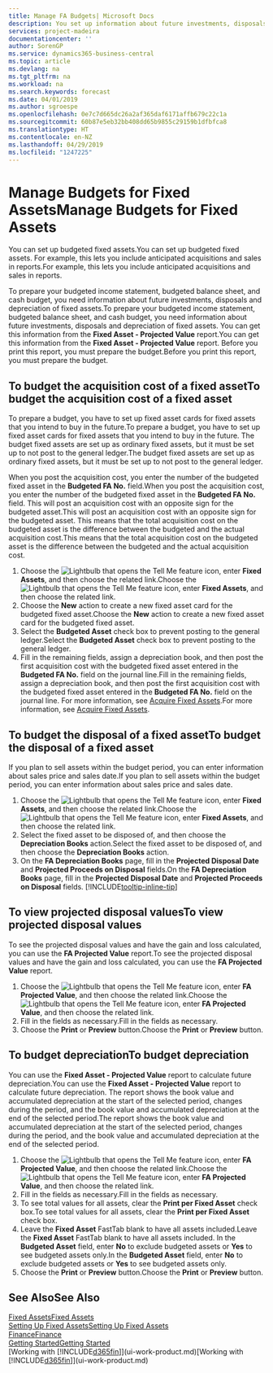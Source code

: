 ```yaml
---
title: Manage FA Budgets| Microsoft Docs
description: You set up information about future investments, disposals, and depreciation of fixed assets to help prepare budgets and forecasts.
services: project-madeira
documentationcenter: ''
author: SorenGP
ms.service: dynamics365-business-central
ms.topic: article
ms.devlang: na
ms.tgt_pltfrm: na
ms.workload: na
ms.search.keywords: forecast
ms.date: 04/01/2019
ms.author: sgroespe
ms.openlocfilehash: 0e7c7d665dc26a2af365daf6171affb679c22c1a
ms.sourcegitcommit: 60b87e5eb32bb408dd65b9855c29159b1dfbfca8
ms.translationtype: HT
ms.contentlocale: en-NZ
ms.lasthandoff: 04/29/2019
ms.locfileid: "1247225"
---
```

# <a name="manage-budgets-for-fixed-assets"></a><span data-ttu-id="7cb45-103">Manage Budgets for Fixed Assets</span><span class="sxs-lookup"><span data-stu-id="7cb45-103">Manage Budgets for Fixed Assets</span></span>
<span data-ttu-id="7cb45-104">You can set up budgeted fixed assets.</span><span class="sxs-lookup"><span data-stu-id="7cb45-104">You can set up budgeted fixed assets.</span></span> <span data-ttu-id="7cb45-105">For example, this lets you include anticipated acquisitions and sales in reports.</span><span class="sxs-lookup"><span data-stu-id="7cb45-105">For example, this lets you include anticipated acquisitions and sales in reports.</span></span>  

<span data-ttu-id="7cb45-106">To prepare your budgeted income statement, budgeted balance sheet, and cash budget, you need information about future investments, disposals and depreciation of fixed assets.</span><span class="sxs-lookup"><span data-stu-id="7cb45-106">To prepare your budgeted income statement, budgeted balance sheet, and cash budget, you need information about future investments, disposals and depreciation of fixed assets.</span></span> <span data-ttu-id="7cb45-107">You can get this information from the **Fixed Asset - Projected Value** report.</span><span class="sxs-lookup"><span data-stu-id="7cb45-107">You can get this information from the **Fixed Asset - Projected Value** report.</span></span> <span data-ttu-id="7cb45-108">Before you print this report, you must prepare the budget.</span><span class="sxs-lookup"><span data-stu-id="7cb45-108">Before you print this report, you must prepare the budget.</span></span>  

## <a name="to-budget-the-acquisition-cost-of-a-fixed-asset"></a><span data-ttu-id="7cb45-109">To budget the acquisition cost of a fixed asset</span><span class="sxs-lookup"><span data-stu-id="7cb45-109">To budget the acquisition cost of a fixed asset</span></span>
<span data-ttu-id="7cb45-110">To prepare a budget, you have to set up fixed asset cards for fixed assets that you intend to buy in the future.</span><span class="sxs-lookup"><span data-stu-id="7cb45-110">To prepare a budget, you have to set up fixed asset cards for fixed assets that you intend to buy in the future.</span></span> <span data-ttu-id="7cb45-111">The budget fixed assets are set up as ordinary fixed assets, but it must be set up to not post to the general ledger.</span><span class="sxs-lookup"><span data-stu-id="7cb45-111">The budget fixed assets are set up as ordinary fixed assets, but it must be set up to not post to the general ledger.</span></span>

<span data-ttu-id="7cb45-112">When you post the acquisition cost, you enter the number of the budgeted fixed asset in the **Budgeted FA No.** field.</span><span class="sxs-lookup"><span data-stu-id="7cb45-112">When you post the acquisition cost, you enter the number of the budgeted fixed asset in the **Budgeted FA No.** field.</span></span> <span data-ttu-id="7cb45-113">This will post an acquisition cost with an opposite sign for the budgeted asset.</span><span class="sxs-lookup"><span data-stu-id="7cb45-113">This will post an acquisition cost with an opposite sign for the budgeted asset.</span></span> <span data-ttu-id="7cb45-114">This means that the total acquisition cost on the budgeted asset is the difference between the budgeted and the actual acquisition cost.</span><span class="sxs-lookup"><span data-stu-id="7cb45-114">This means that the total acquisition cost on the budgeted asset is the difference between the budgeted and the actual acquisition cost.</span></span>

1. <span data-ttu-id="7cb45-115">Choose the ![Lightbulb that opens the Tell Me feature](media/ui-search/search_small.png "Tell me what you want to do") icon, enter **Fixed Assets**, and then choose the related link.</span><span class="sxs-lookup"><span data-stu-id="7cb45-115">Choose the ![Lightbulb that opens the Tell Me feature](media/ui-search/search_small.png "Tell me what you want to do") icon, enter **Fixed Assets**, and then choose the related link.</span></span>
2. <span data-ttu-id="7cb45-116">Choose the **New** action to create a new fixed asset card for the budgeted fixed asset.</span><span class="sxs-lookup"><span data-stu-id="7cb45-116">Choose the **New** action to create a new fixed asset card for the budgeted fixed asset.</span></span>
3. <span data-ttu-id="7cb45-117">Select the **Budgeted Asset** check box to prevent posting to the general ledger.</span><span class="sxs-lookup"><span data-stu-id="7cb45-117">Select the **Budgeted Asset** check box to prevent posting to the general ledger.</span></span>
4. <span data-ttu-id="7cb45-118">Fill in the remaining fields, assign a depreciation book, and then post the first acquisition cost with the budgeted fixed asset entered in the **Budgeted FA No.** field on the journal line.</span><span class="sxs-lookup"><span data-stu-id="7cb45-118">Fill in the remaining fields, assign a depreciation book, and then post the first acquisition cost with the budgeted fixed asset entered in the **Budgeted FA No.** field on the journal line.</span></span> <span data-ttu-id="7cb45-119">For more information, see [Acquire Fixed Assets](fa-how-acquire.md).</span><span class="sxs-lookup"><span data-stu-id="7cb45-119">For more information, see [Acquire Fixed Assets](fa-how-acquire.md).</span></span>

## <a name="to-budget-the-disposal-of-a-fixed-asset"></a><span data-ttu-id="7cb45-120">To budget the disposal of a fixed asset</span><span class="sxs-lookup"><span data-stu-id="7cb45-120">To budget the disposal of a fixed asset</span></span>
<span data-ttu-id="7cb45-121">If you plan to sell assets within the budget period, you can enter information about sales price and sales date.</span><span class="sxs-lookup"><span data-stu-id="7cb45-121">If you plan to sell assets within the budget period, you can enter information about sales price and sales date.</span></span>

1. <span data-ttu-id="7cb45-122">Choose the ![Lightbulb that opens the Tell Me feature](media/ui-search/search_small.png "Tell me what you want to do") icon, enter **Fixed Assets**, and then choose the related link.</span><span class="sxs-lookup"><span data-stu-id="7cb45-122">Choose the ![Lightbulb that opens the Tell Me feature](media/ui-search/search_small.png "Tell me what you want to do") icon, enter **Fixed Assets**, and then choose the related link.</span></span>
2. <span data-ttu-id="7cb45-123">Select the fixed asset to be disposed of, and then choose the **Depreciation Books** action.</span><span class="sxs-lookup"><span data-stu-id="7cb45-123">Select the fixed asset to be disposed of, and then choose the **Depreciation Books** action.</span></span>
3. <span data-ttu-id="7cb45-124">On the **FA Depreciation Books** page, fill in the **Projected Disposal Date** and **Projected Proceeds on Disposal** fields.</span><span class="sxs-lookup"><span data-stu-id="7cb45-124">On the **FA Depreciation Books** page, fill in the **Projected Disposal Date** and **Projected Proceeds on Disposal** fields.</span></span> [!INCLUDE[tooltip-inline-tip](includes/tooltip-inline-tip_md.md)]

## <a name="to-view-projected-disposal-values"></a><span data-ttu-id="7cb45-125">To view projected disposal values</span><span class="sxs-lookup"><span data-stu-id="7cb45-125">To view projected disposal values</span></span>
<span data-ttu-id="7cb45-126">To see the projected disposal values and have the gain and loss calculated, you can use the **FA Projected Value** report.</span><span class="sxs-lookup"><span data-stu-id="7cb45-126">To see the projected disposal values and have the gain and loss calculated, you can use the **FA Projected Value** report.</span></span>

1. <span data-ttu-id="7cb45-127">Choose the ![Lightbulb that opens the Tell Me feature](media/ui-search/search_small.png "Tell me what you want to do") icon, enter **FA Projected Value**, and then choose the related link.</span><span class="sxs-lookup"><span data-stu-id="7cb45-127">Choose the ![Lightbulb that opens the Tell Me feature](media/ui-search/search_small.png "Tell me what you want to do") icon, enter **FA Projected Value**, and then choose the related link.</span></span>
2. <span data-ttu-id="7cb45-128">Fill in the fields as necessary.</span><span class="sxs-lookup"><span data-stu-id="7cb45-128">Fill in the fields as necessary.</span></span>
3. <span data-ttu-id="7cb45-129">Choose the **Print** or **Preview** button.</span><span class="sxs-lookup"><span data-stu-id="7cb45-129">Choose the **Print** or **Preview** button.</span></span>

## <a name="to-budget-depreciation"></a><span data-ttu-id="7cb45-130">To budget depreciation</span><span class="sxs-lookup"><span data-stu-id="7cb45-130">To budget depreciation</span></span>
<span data-ttu-id="7cb45-131">You can use the **Fixed Asset - Projected Value** report to calculate future depreciation.</span><span class="sxs-lookup"><span data-stu-id="7cb45-131">You can use the **Fixed Asset - Projected Value** report to calculate future depreciation.</span></span> <span data-ttu-id="7cb45-132">The report shows the book value and accumulated depreciation at the start of the selected period, changes during the period, and the book value and accumulated depreciation at the end of the selected period.</span><span class="sxs-lookup"><span data-stu-id="7cb45-132">The report shows the book value and accumulated depreciation at the start of the selected period, changes during the period, and the book value and accumulated depreciation at the end of the selected period.</span></span>

1. <span data-ttu-id="7cb45-133">Choose the ![Lightbulb that opens the Tell Me feature](media/ui-search/search_small.png "Tell me what you want to do") icon, enter **FA Projected Value**, and then choose the related link.</span><span class="sxs-lookup"><span data-stu-id="7cb45-133">Choose the ![Lightbulb that opens the Tell Me feature](media/ui-search/search_small.png "Tell me what you want to do") icon, enter **FA Projected Value**, and then choose the related link.</span></span>
2. <span data-ttu-id="7cb45-134">Fill in the fields as necessary.</span><span class="sxs-lookup"><span data-stu-id="7cb45-134">Fill in the fields as necessary.</span></span>
3. <span data-ttu-id="7cb45-135">To see total values for all assets, clear the **Print per Fixed Asset** check box.</span><span class="sxs-lookup"><span data-stu-id="7cb45-135">To see total values for all assets, clear the **Print per Fixed Asset** check box.</span></span>
4. <span data-ttu-id="7cb45-136">Leave the **Fixed Asset** FastTab blank to have all assets included.</span><span class="sxs-lookup"><span data-stu-id="7cb45-136">Leave the **Fixed Asset** FastTab blank to have all assets included.</span></span> <span data-ttu-id="7cb45-137">In the **Budgeted Asset** field, enter **No** to exclude budgeted assets or **Yes** to see budgeted assets only.</span><span class="sxs-lookup"><span data-stu-id="7cb45-137">In the **Budgeted Asset** field, enter **No** to exclude budgeted assets or **Yes** to see budgeted assets only.</span></span>
5. <span data-ttu-id="7cb45-138">Choose the **Print** or **Preview** button.</span><span class="sxs-lookup"><span data-stu-id="7cb45-138">Choose the **Print** or **Preview** button.</span></span>

## <a name="see-also"></a><span data-ttu-id="7cb45-139">See Also</span><span class="sxs-lookup"><span data-stu-id="7cb45-139">See Also</span></span>
[<span data-ttu-id="7cb45-140">Fixed Assets</span><span class="sxs-lookup"><span data-stu-id="7cb45-140">Fixed Assets</span></span>](fa-manage.md)  
[<span data-ttu-id="7cb45-141">Setting Up Fixed Assets</span><span class="sxs-lookup"><span data-stu-id="7cb45-141">Setting Up Fixed Assets</span></span>](fa-setup.md)  
[<span data-ttu-id="7cb45-142">Finance</span><span class="sxs-lookup"><span data-stu-id="7cb45-142">Finance</span></span>](finance.md)  
[<span data-ttu-id="7cb45-143">Getting Started</span><span class="sxs-lookup"><span data-stu-id="7cb45-143">Getting Started</span></span>](product-get-started.md)  
<span data-ttu-id="7cb45-144">[Working with [!INCLUDE[d365fin](includes/d365fin_md.md)]](ui-work-product.md)</span><span class="sxs-lookup"><span data-stu-id="7cb45-144">[Working with [!INCLUDE[d365fin](includes/d365fin_md.md)]](ui-work-product.md)</span></span>
